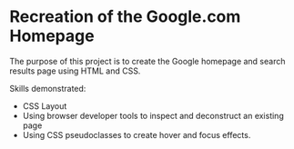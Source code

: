 <h1>Recreation of the Google.com Homepage</h1>
<p>The purpose of this project is to create the Google homepage and search results page using HTML and CSS.</p> 

<p>Skills demonstrated:</p>
<ul>
  <li>CSS Layout</li>
  <li>Using browser developer tools to inspect and deconstruct an existing page</li>
  <li>Using CSS pseudoclasses to create hover and focus effects. 
</ul>

